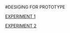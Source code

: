 #DESIGING FOR PROTOTYPE



[EXPERIMENT 1](https://youtube.com/shorts/0zyrE2FXnRI?feature=share)


[EXPERIMENT 2][def]

[def]: https://youtube.com/shorts/J33XcJMvgLg?feature=share